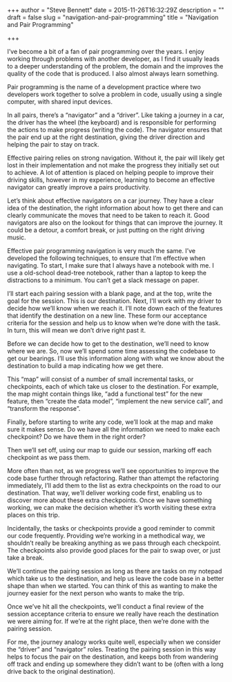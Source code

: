 +++
author = "Steve Bennett"
date = 2015-11-26T16:32:29Z
description = ""
draft = false
slug = "navigation-and-pair-programming"
title = "Navigation and Pair Programming"

+++

I’ve become a bit of a fan of pair programming over the years. I enjoy working through problems with another developer, as I find it usually leads to a deeper understanding of the problem, the domain and the improves the quality of the code that is produced. I also almost always learn something.

Pair programming is the name of a development practice where two developers work together to solve a problem in code, usually using a single computer, with shared input devices.

In all pairs, there’s a “navigator” and a “driver”. Like taking a journey in a car, the driver has the wheel (the keyboard) and is responsible for performing the actions to make progress (writing the code). The navigator ensures that the pair end up at the right destination, giving the driver direction and helping the pair to stay on track.

Effective pairing relies on strong navigation. Without it, the pair will likely get lost in their implementation and not make the progress they initially set out to achieve. A lot of attention is placed on helping people to improve their driving skills, however in my experience, learning to become an effective navigator can greatly improve a pairs productivity.

Let’s think about effective navigators on a car journey. They have a clear idea of the destination, the right information about how to get there and can clearly communicate the moves that need to be taken to reach it. Good navigators are also on the lookout for things that can improve the journey. It could be a detour, a comfort break, or just putting on the right driving music.

Effective pair programming navigation is very much the same. I’ve developed the following techniques, to ensure that I’m effective when navigating. To start, I make sure that I always have a notebook with me. I use a old-school dead-tree notebook, rather than a laptop to keep the distractions to a minimum. You can’t get a slack message on paper.

I’ll start each pairing session with a blank page, and at the top, write the goal for the session. This is our destination. Next, I’ll work with my driver to decide how we’ll know when we reach it. I’ll note down each of the features that identify the destination on a new line. These form our acceptance criteria for the session and help us to know when we’re done with the task. In turn, this will mean we don’t drive right past it.

Before we can decide how to get to the destination, we’ll need to know where we are. So, now we’ll spend some time assessing the codebase to get our bearings. I’ll use this information along with what we know about the destination to build a map indicating how we get there.

This “map” will consist of a number of small incremental tasks, or checkpoints, each of which take us closer to the destination. For example, the map might contain things like, “add a functional test” for the new feature, then “create the data model”, “implement the new service call”, and “transform the response”.

Finally, before starting to write any code, we’ll look at the map and make sure it makes sense. Do we have all the information we need to make each checkpoint? Do we have them in the right order?

Then we’ll set off, using our map to guide our session, marking off each checkpoint as we pass them.

More often than not, as we progress we’ll see opportunities to improve the code base further through refactoring. Rather than attempt the refactoring immediately, I’ll add them to the list as extra checkpoints on the road to our destination. That way, we’ll deliver working code first, enabling us to discover more about these extra checkpoints. Once we have something working, we can make the decision whether it’s worth visiting these extra places on this trip.

Incidentally, the tasks or checkpoints provide a good reminder to commit our code frequently. Providing we’re working in a methodical way, we shouldn’t really be breaking anything as we pass through each checkpoint. The checkpoints also provide good places for the pair to swap over, or just take a break.

We’ll continue the pairing session as long as there are tasks on my notepad which take us to the destination, and help us leave the code base in a better shape than when we started. You can think of this as wanting to make the journey easier for the next person who wants to make the trip.

Once we’ve hit all the checkpoints, we’ll conduct a final review of the session acceptance criteria to ensure we really have reach the destination we were aiming for. If we’re at the right place, then we’re done with the pairing session.

For me, the journey analogy works quite well, especially when we consider the “driver” and “navigator” roles. Treating the pairing session in this way helps to focus the pair on the destination, and keeps both from wandering off track and ending up somewhere they didn’t want to be (often with a long drive back to the original destination).
